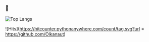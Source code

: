 ### 👋

![Top Langs](https://github-readme-stats.vercel.app/api/top-langs/?username=Olkanaut&langs_count=6&layout=compact&theme=tokyonight&hide=shell,Makefile,roff,php&hide_border=true&include_all_commits=true&count_private=true)

![Hits](https://hitcounter.pythonanywhere.com/count/tag.svg?url = https://github.com/Olkanaut)

